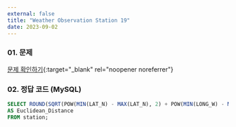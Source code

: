 ```yaml
---
external: false
title: "Weather Observation Station 19"
date: 2023-09-02
---
```


### 01. 문제

[문제 확인하기](https://www.hackerrank.com/challenges/weather-observation-station-19/problem?isFullScreen=true&h_r=next-challenge&h_v=zen){:target="_blank" rel="noopener noreferrer"}

### 02. 정답 코드 (MySQL)

```sql
SELECT ROUND(SQRT(POW(MIN(LAT_N) - MAX(LAT_N), 2) + POW(MIN(LONG_W) - MAX(LONG_W), 2)), 4)
AS Euclidean_Distance
FROM station;
```
